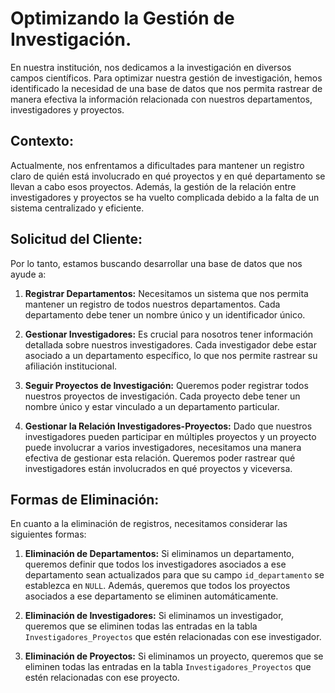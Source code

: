 # Optimizando la Gestión de Investigación.

En nuestra institución, nos dedicamos a la investigación en diversos campos científicos. Para optimizar nuestra gestión de investigación, hemos identificado la necesidad de una base de datos que nos permita rastrear de manera efectiva la información relacionada con nuestros departamentos, investigadores y proyectos.

## Contexto:

Actualmente, nos enfrentamos a dificultades para mantener un registro claro de quién está involucrado en qué proyectos y en qué departamento se llevan a cabo esos proyectos. Además, la gestión de la relación entre investigadores y proyectos se ha vuelto complicada debido a la falta de un sistema centralizado y eficiente.

## Solicitud del Cliente:

Por lo tanto, estamos buscando desarrollar una base de datos que nos ayude a:

1. **Registrar Departamentos:** Necesitamos un sistema que nos permita mantener un registro de todos nuestros departamentos. Cada departamento debe tener un nombre único y un identificador único.

2. **Gestionar Investigadores:** Es crucial para nosotros tener información detallada sobre nuestros investigadores. Cada investigador debe estar asociado a un departamento específico, lo que nos permite rastrear su afiliación institucional.

3. **Seguir Proyectos de Investigación:** Queremos poder registrar todos nuestros proyectos de investigación. Cada proyecto debe tener un nombre único y estar vinculado a un departamento particular.

4. **Gestionar la Relación Investigadores-Proyectos:** Dado que nuestros investigadores pueden participar en múltiples proyectos y un proyecto puede involucrar a varios investigadores, necesitamos una manera efectiva de gestionar esta relación. Queremos poder rastrear qué investigadores están involucrados en qué proyectos y viceversa.

## Formas de Eliminación:

En cuanto a la eliminación de registros, necesitamos considerar las siguientes formas:

1. **Eliminación de Departamentos:** Si eliminamos un departamento, queremos definir que todos los investigadores asociados a ese departamento sean actualizados para que su campo `id_departamento` se establezca en `NULL`. Además, queremos que todos los proyectos asociados a ese departamento se eliminen automáticamente.

2. **Eliminación de Investigadores:** Si eliminamos un investigador, queremos que se eliminen todas las entradas en la tabla `Investigadores_Proyectos` que estén relacionadas con ese investigador.

3. **Eliminación de Proyectos:** Si eliminamos un proyecto, queremos que se eliminen todas las entradas en la tabla `Investigadores_Proyectos` que estén relacionadas con ese proyecto.